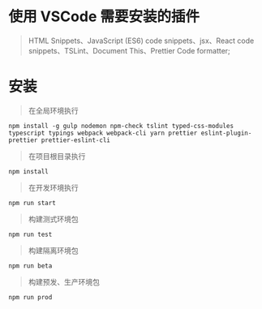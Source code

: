 # 使用 VSCode 需要安装的插件

> HTML Snippets、JavaScript (ES6) code snippets、jsx、React code snippets、TSLint、Document This、Prettier Code formatter;

# 安装

> 在全局环境执行

```
npm install -g gulp nodemon npm-check tslint typed-css-modules typescript typings webpack webpack-cli yarn prettier eslint-plugin-prettier prettier-eslint-cli
```

> 在项目根目录执行

```
npm install
```

> 在开发环境执行

```
npm run start
```

> 构建测式环境包

```
npm run test
```

> 构建隔离环境包

```
npm run beta
```

> 构建预发、生产环境包

```
npm run prod
```
